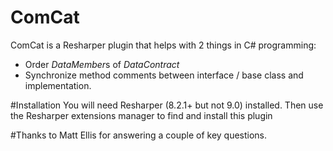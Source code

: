 # ComCat
ComCat is a Resharper plugin that helps with 2 things in C# programming:
* Order *DataMember*s of *DataContract*
* Synchronize method comments between interface / base class and implementation.

#Installation
You will need Resharper (8.2.1+ but not 9.0) installed. Then use the Resharper extensions manager to find and install this plugin

#Thanks to
Matt Ellis for answering a couple of key questions.
